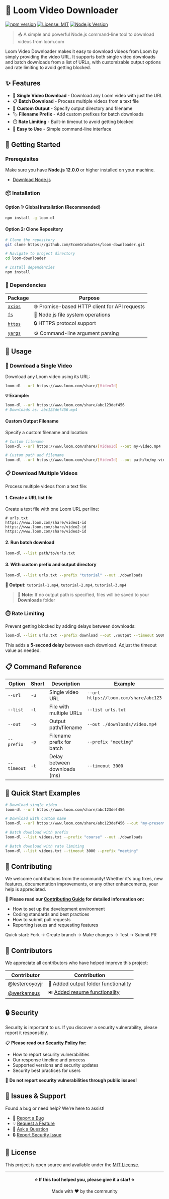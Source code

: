 # 🎥 Loom Video Downloader

[![npm version](https://img.shields.io/npm/v/loom-dl.svg)](https://www.npmjs.com/package/loom-dl)
[![License: MIT](https://img.shields.io/badge/License-MIT-yellow.svg)](https://opensource.org/licenses/MIT)
[![Node.js Version](https://img.shields.io/badge/node-%3E%3D%2012.0.0-brightgreen.svg)](https://nodejs.org/)

> 📥 A simple and powerful Node.js command-line tool to download videos from loom.com

Loom Video Downloader makes it easy to download videos from Loom by simply providing the video URL. It supports both single video downloads and batch downloads from a list of URLs, with customizable output options and rate limiting to avoid getting blocked.

## ✨ Features

- 🎯 **Single Video Download** - Download any Loom video with just the URL
- 📋 **Batch Download** - Process multiple videos from a text file
- 📁 **Custom Output** - Specify output directory and filename
- 🏷️ **Filename Prefix** - Add custom prefixes for batch downloads
- ⏱️ **Rate Limiting** - Built-in timeout to avoid getting blocked
- 🚀 **Easy to Use** - Simple command-line interface

## 🚀 Getting Started

### Prerequisites

Make sure you have **Node.js 12.0.0** or higher installed on your machine.

- [Download Node.js](https://nodejs.org/) 

### 📦 Installation

#### Option 1: Global Installation (Recommended)
```bash
npm install -g loom-dl
```

#### Option 2: Clone Repository
```bash
# Clone the repository
git clone https://github.com/EcomGraduates/loom-downloader.git

# Navigate to project directory
cd loom-downloader

# Install dependencies
npm install
```

### 🔧 Dependencies

| Package | Purpose |
|---------|---------|
| [`axios`](https://www.npmjs.com/package/axios) | 🌐 Promise-based HTTP client for API requests |
| [`fs`](https://nodejs.org/api/fs.html) | 📁 Node.js file system operations |
| [`https`](https://nodejs.org/api/https.html) | 🔒 HTTPS protocol support |
| [`yargs`](https://www.npmjs.com/package/yargs) | ⚙️ Command-line argument parsing |

## 📖 Usage

### 🎯 Download a Single Video

Download any Loom video using its URL:

```bash
loom-dl --url https://www.loom.com/share/[VideoId]
```

**💡 Example:**
```bash
loom-dl --url https://www.loom.com/share/abc123def456
# Downloads as: abc123def456.mp4
```

#### Custom Output Filename

Specify a custom filename and location:

```bash
# Custom filename
loom-dl --url https://www.loom.com/share/[VideoId] --out my-video.mp4

# Custom path and filename
loom-dl --url https://www.loom.com/share/[VideoId] --out path/to/my-video.mp4
```

### 📋 Download Multiple Videos

Process multiple videos from a text file:

#### 1. Create a URL list file
Create a text file with one Loom URL per line:

```text
# urls.txt
https://www.loom.com/share/video1-id
https://www.loom.com/share/video2-id
https://www.loom.com/share/video3-id
```

#### 2. Run batch download
```bash
loom-dl --list path/to/urls.txt
```

#### 3. With custom prefix and output directory
```bash
loom-dl --list urls.txt --prefix "tutorial" --out ./downloads
```

**📁 Output:** `tutorial-1.mp4`, `tutorial-2.mp4`, `tutorial-3.mp4`

> **📝 Note:** If no output path is specified, files will be saved to your **Downloads** folder

### ⏱️ Rate Limiting

Prevent getting blocked by adding delays between downloads:

```bash
loom-dl --list urls.txt --prefix download --out ./output --timeout 5000
```

This adds a **5-second delay** between each download. Adjust the timeout value as needed.

## 📋 Command Reference

| Option | Short | Description | Example |
|--------|-------|-------------|---------|
| `--url` | `-u` | Single video URL | `--url https://loom.com/share/abc123` |
| `--list` | `-l` | File with multiple URLs | `--list urls.txt` |
| `--out` | `-o` | Output path/filename | `--out ./downloads/video.mp4` |
| `--prefix` | `-p` | Filename prefix for batch | `--prefix "meeting"` |
| `--timeout` | `-t` | Delay between downloads (ms) | `--timeout 3000` |

## 🚀 Quick Start Examples

```bash
# Download single video
loom-dl --url https://www.loom.com/share/abc123def456

# Download with custom name
loom-dl --url https://www.loom.com/share/abc123def456 --out "my-presentation.mp4"

# Batch download with prefix
loom-dl --list videos.txt --prefix "course" --out ./downloads

# Batch download with rate limiting
loom-dl --list videos.txt --timeout 3000 --prefix "meeting"
```

## 🤝 Contributing

We welcome contributions from the community! Whether it's bug fixes, new features, documentation improvements, or any other enhancements, your help is appreciated.

🤝 **Please read our [Contributing Guide](CONTRIBUTING.md) for detailed information on:**
- How to set up the development environment
- Coding standards and best practices
- How to submit pull requests
- Reporting issues and requesting features

Quick start: Fork → Create branch → Make changes → Test → Submit PR

## 👥 Contributors

We appreciate all contributors who have helped improve this project:

| Contributor | Contribution |
|-------------|--------------|
| [@lestercoyoyjr](https://github.com/lestercoyoyjr) | 📁 [Added output folder functionality](https://github.com/EcomGraduates/loom-downloader/pull/4) |
| [@werkamsus](https://github.com/werkamsus) | ⏯️ [Added resume functionality](https://github.com/EcomGraduates/loom-downloader/pull/6) |

## 🔒 Security

Security is important to us. If you discover a security vulnerability, please report it responsibly.

📋 **Please read our [Security Policy](SECURITY.md) for:**
- How to report security vulnerabilities
- Our response timeline and process
- Supported versions and security updates
- Security best practices for users

🚨 **Do not report security vulnerabilities through public issues!**

## 🐛 Issues & Support

Found a bug or need help? We're here to assist!

- 🐛 [Report a Bug](https://github.com/EcomGraduates/loom-downloader/issues/new?labels=bug)
- 💡 [Request a Feature](https://github.com/EcomGraduates/loom-downloader/issues/new?labels=enhancement)
- 💬 [Ask a Question](https://github.com/EcomGraduates/loom-downloader/discussions)
- 🔒 [Report Security Issue](https://github.com/EcomGraduates/loom-downloader/security/advisories/new)

## 📄 License

This project is open source and available under the [MIT License](https://choosealicense.com/licenses/mit/).

---

<div align="center">

**⭐ If this tool helped you, please give it a star! ⭐**

Made with ❤️ by the community

</div>
